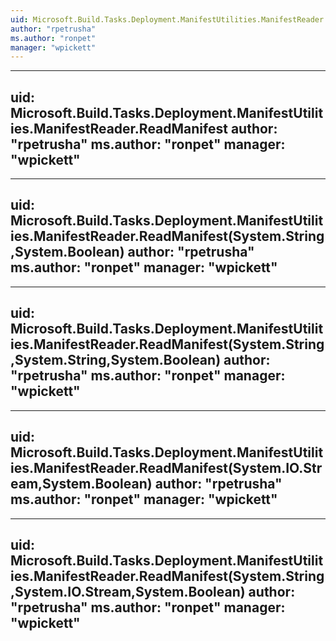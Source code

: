 ```yaml
---
uid: Microsoft.Build.Tasks.Deployment.ManifestUtilities.ManifestReader
author: "rpetrusha"
ms.author: "ronpet"
manager: "wpickett"
---
```


---
uid: Microsoft.Build.Tasks.Deployment.ManifestUtilities.ManifestReader.ReadManifest
author: "rpetrusha"
ms.author: "ronpet"
manager: "wpickett"
---

---
uid: Microsoft.Build.Tasks.Deployment.ManifestUtilities.ManifestReader.ReadManifest(System.String,System.Boolean)
author: "rpetrusha"
ms.author: "ronpet"
manager: "wpickett"
---

---
uid: Microsoft.Build.Tasks.Deployment.ManifestUtilities.ManifestReader.ReadManifest(System.String,System.String,System.Boolean)
author: "rpetrusha"
ms.author: "ronpet"
manager: "wpickett"
---

---
uid: Microsoft.Build.Tasks.Deployment.ManifestUtilities.ManifestReader.ReadManifest(System.IO.Stream,System.Boolean)
author: "rpetrusha"
ms.author: "ronpet"
manager: "wpickett"
---

---
uid: Microsoft.Build.Tasks.Deployment.ManifestUtilities.ManifestReader.ReadManifest(System.String,System.IO.Stream,System.Boolean)
author: "rpetrusha"
ms.author: "ronpet"
manager: "wpickett"
---
